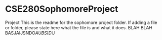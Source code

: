 # CSE280SophomoreProject
Project 
This is the readme for the sophomore project folder. If adding a file or folder, please state here what the file is and what it does. 
BLAH BLAH BASJAIJSNDO*AUBS)D*U
